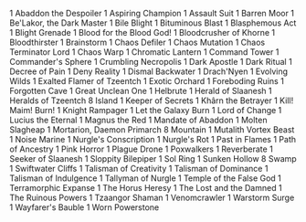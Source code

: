 1 Abaddon the Despoiler
1 Aspiring Champion
1 Assault Suit
1 Barren Moor
1 Be'Lakor, the Dark Master
1 Bile Blight
1 Bituminous Blast
1 Blasphemous Act
1 Blight Grenade
1 Blood for the Blood God!
1 Bloodcrusher of Khorne
1 Bloodthirster
1 Brainstorm
1 Chaos Defiler
1 Chaos Mutation
1 Chaos Terminator Lord
1 Chaos Warp
1 Chromatic Lantern
1 Command Tower
1 Commander's Sphere
1 Crumbling Necropolis
1 Dark Apostle
1 Dark Ritual
1 Decree of Pain
1 Deny Reality
1 Dismal Backwater
1 Drach'Nyen
1 Evolving Wilds
1 Exalted Flamer of Tzeentch
1 Exotic Orchard
1 Foreboding Ruins
1 Forgotten Cave
1 Great Unclean One
1 Helbrute
1 Herald of Slaanesh
1 Heralds of Tzeentch
8 Island
1 Keeper of Secrets
1 Khârn the Betrayer
1 Kill! Maim! Burn!
1 Knight Rampager
1 Let the Galaxy Burn
1 Lord of Change
1 Lucius the Eternal
1 Magnus the Red
1 Mandate of Abaddon
1 Molten Slagheap
1 Mortarion, Daemon Primarch
8 Mountain
1 Mutalith Vortex Beast
1 Noise Marine
1 Nurgle's Conscription
1 Nurgle's Rot
1 Past in Flames
1 Path of Ancestry
1 Pink Horror
1 Plague Drone
1 Poxwalkers
1 Reverberate
1 Seeker of Slaanesh
1 Sloppity Bilepiper
1 Sol Ring
1 Sunken Hollow
8 Swamp
1 Swiftwater Cliffs
1 Talisman of Creativity
1 Talisman of Dominance
1 Talisman of Indulgence
1 Tallyman of Nurgle
1 Temple of the False God
1 Terramorphic Expanse
1 The Horus Heresy
1 The Lost and the Damned
1 The Ruinous Powers
1 Tzaangor Shaman
1 Venomcrawler
1 Warstorm Surge
1 Wayfarer's Bauble
1 Worn Powerstone